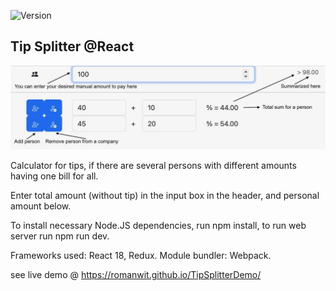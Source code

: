 ![Version](https://img.shields.io/badge/1.0.0-MVP)
## **Tip Splitter @React**

![Screenshot](https://github.com/romanwit/TipSplitterDemo/blob/main/README.jpeg)

Calculator for tips, if there are several persons with different amounts having one bill for all.

Enter total amount (without tip) in the input box in the header, and personal amount below.

To install necessary Node.JS dependencies, run npm install, to run web server run npm run dev.

Frameworks used: React 18, Redux. Module bundler: Webpack.

see live demo @ https://romanwit.github.io/TipSplitterDemo/
